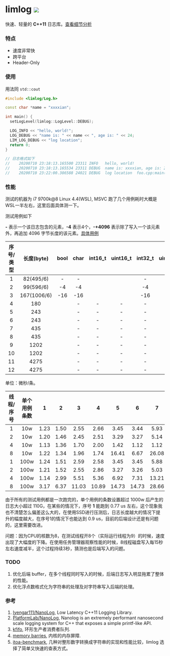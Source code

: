 # limlog ![](https://www.travis-ci.org/zxhio/limlog.svg?branch=master)

快速、轻量的 **C++11** 日志库。[查看细节分析](https://www.cnblogs.com/shuqin/p/12103952.html)

### 特点
- 速度非常快
- 跨平台
- Header-Only

### 使用
用法同 `std::cout`

```cpp
#include <limlog/Log.h>

const char *name = "xxxxian";

int main() {
  setLogLevel(limlog::LogLevel::DEBUG);

  LOG_INFO << "hello, world!";
  LOG_DEBUG << "name is: " << name << ", age is: " << 24;
  LIM_LOG_DEBUG << "log location";
  return 0;
}

// 日志格式如下
//    20200710 23:18:13.165500 23311 INFO   hello, world!
//    20200710 23:18:13.165534 23311 DEBUG  name is: xxxxian, age is: 24
//    20200710 23:22:00.386588 24021 DEBUG  log location  foo.cpp:main():10
```

### 性能

测试的机器为 i7 9700k@8 Linux 4.4(WSL), MSVC 跑了几个用例耗时大概是WSL一半左右，这里后面具体测一下。

测试用例如下

**-** 表示一个该日志包含的元素，**-4** 表示4个，**-+4096** 表示除了写入一个该元素外，再追加 4096 字节长度的该元素。[具体用例](./LogTest.cpp)

| 序号/类型 | 长度(byte) | bool | char | int16_t | uint16_t | int32_t | uint32_t | int64_t | uint64_t | double | c@string | std::string |
| :-: | :-: | :-: | :-: | :-: | :-: | :-: | :-: | :-: | :-: | :-: | :-: | :-: |
| 1 | 82(495/6) | - | - | | | - | | | | - | - | - |
| 2 | 99(596/6) | -4 | -4 | | | -4 | | | | -4 | -4 | -4 |
| 3 | 167(1006/6)  | -16 | -16 | | | -16 | | | | -16 | -16 | -16 |
| 4 | 180 | | - | - | - | - | - | - | - | - | - | - |
| 5 | 243 | | - | - | - | - | - | - | - | - | - + 64 | - |
| 6 | 243 | | - | - | - | - | - | - | - | - | - | - + 64 |
| 7 | 435 | | - | - | - | - | - | - | - | - | - + 256 | - |
| 8 | 435 | | - | - | - | - | - | - | - | - | - | - + 256 |
| 9 | 1202 | | - | - | - | - | - | - | - | - | - + 1024 | - |
| 10 | 1202 | | - | - | - | - | - | - | - | - | - | - + 1024 |
| 11 | 4275 | | - | - | - | - | - | - | - | - | - + 4096 | - |
| 12 | 4275 | | - | - | - | - | - | - | - | - | - | - + 4096 |

单位：微秒/条。

| 线程/序号 | 单个用例条数 | 1 | 2 | 3 | 4 | 5 | 6 | 7 | 8 | 9 | 10 | 11 | 12 |
| :-: | :-: | :-: | :-: | :-: | :-: | :-: | :-: | :-: | :-: | :-: | :-: | :-: | :-: |
| 1  | 10w | 1.23 | 1.50 | 2.55 | 2.66 | 3.45 | 3.44 | 5.93 | 5.66 | 1.30 | 1.09 | 1.45 | 1.32 |
| 2 | 10w | 1.20 | 1.46 | 2.45 | 2.51 | 3.29 | 3.27 | 5.14 | 5.15 | 1.19 | 1.16 | 12.79 | 65.54 |
| 4 | 10w | 1.13 | 1.36 | 1.70 | 2.00 | 1.42 | 1.12 | 1.12 | 1.12 | 1.21 | 33.56 | 127.66 | 131.84 |
| 8 | 10w | 1.22 | 1.34 | 1.96 | 1.74 | 16.41 | 6.67 | 26.08 | 28.47 | 68.16 | 75.51 | 260.09 | 262.99 |
| 1 | 100w | 1.24 | 1.51 | 2.59 | 2.58 | 3.45 | 3.45 | 5.88 | 5.87 | 2.16 | 8.79 | 31.82 | 31.40 |
| 2 | 100w | 1.21 | 1.52 | 2.55 | 2.86 | 3.27 | 3.26 | 5.03 | 5.17 | 17.17 | 17.65 | 63.49 | 63.20 |
| 4 | 100w | 1.14 | 2.99 | 5.51 | 5.36 | 6.92 | 7.31 | 13.21 | 12.88 | 35.16 | 36.24 | 128.66 | 130.22 |
| 8 | 100w | 3.17 | 6.37 | 11.03 | 10.89 | 14.73 | 14.73 | 28.66 | 23.08 | 71.57 | 72.51 | 263.82 | 273.63 |

由于所有的测试用例都是一次跑完的，单个用例的条数设置超过 1000w 后产生的日志大小超过 110G，在某些的情况下，序号 **1** 能跑到 0.77 us 左右，这个现象我也不清楚怎么偏差这么大的，在使用SSD进行压测后，日志长度越大的情况下提升的幅度越大，在序号1的情况下也能达到 0.9 us，目前的后端设计还是有问题的，这里需要改进。

问题：因为CPU的核数为8，在测试线程开8个（实际运行线程为9）的时候，速度出现了大幅度的下降。在使用任务管理器观察性能的时候，8线程磁盘写入每15秒左右速度减半，这个过程持续3秒，猜测也是后端写入的问题。

### TODO
1. 优化后端 buffer，在多个线程同时写入的时候，后端日志写入明显拖累了整体的性能。
2. 优化浮点数格式化为字符串的处理及对字符串写入后端的处理。

### 参考
1. [Iyengar111/NanoLog](https://github.com/Iyengar111/NanoLog), Low Latency C++11 Logging Library.
2. [PlatformLab/NanoLog](https://github.com/PlatformLab/NanoLog), Nanolog is an extremely performant nanosecond scale logging system for C++ that exposes a simple printf-like API.
3. [kfifo](https://github.com/torvalds/linux/blob/master/lib/kfifo.c), 环形生产者消费者队列.
4. [memory barries](https://github.com/torvalds/linux/blob/master/Documentation/memory-barriers.txt), 内核的内存屏障.
5. [itoa-benchmark](https://github.com/miloyip/itoa-benchmark), 几种对整形数字转换成字符串的实现和性能比较，limlog 选择了简单又快速的查表方式。